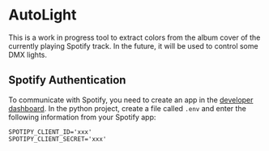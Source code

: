 # AutoLight

This is a work in progress tool to extract colors from the album cover of the currently playing Spotify track.
In the future, it will be used to control some DMX lights.

## Spotify Authentication

To communicate with Spotify, you need to create an app in the [developer dashboard](https://developer.spotify.com/dashboard/applications).
In the python project, create a file called `.env` and enter the following information from your Spotify app:
```
SPOTIPY_CLIENT_ID='xxx'
SPOTIPY_CLIENT_SECRET='xxx'
```
